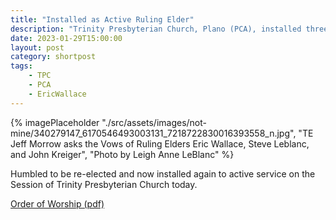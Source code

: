 ```yaml
---
title: "Installed as Active Ruling Elder"
description: "Trinity Presbyterian Church, Plano (PCA), installed three Ruling Elders to active service today."
date: 2023-01-29T15:00:00
layout: post
category: shortpost
tags: 
    - TPC
    - PCA
    - EricWallace
---
```


{% imagePlaceholder "./src/assets/images/not-mine/340279147_6170546493003131_7218722830016393558_n.jpg", "TE Jeff Morrow asks the Vows of Ruling Elders Eric Wallace, Steve Leblanc, and John Kreiger", "Photo by Leigh Anne LeBlanc" %}

Humbled to be re-elected and now installed again to active service on the Session of Trinity Presbyterian Church today.

[Order of Worship (pdf)](https://faithconnector.s3.amazonaws.com/trinityplano/downloads/bulletin_01_29_23.pdf)